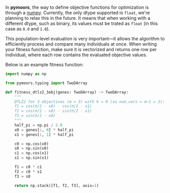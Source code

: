 In **pymoors**, the way to define objective functions for optimization is through a [numpy](https://numpy.org/doc/). Currently, the only dtype supported is `float`, we're planning to relax this in the future. It means that when working with a different dtype, such as binary, its values must be trated as `float` (in this case as `0.0` and `1.0`).

This population-level evaluation is very important—it allows the algorithm to efficiently process and compare many individuals at once. When writing your fitness function, make sure it is vectorized and returns one row per individual, where each row contains the evaluated objective values.

Below is an example fitness function:

```python
import numpy as np

from pymoors.typing import TwoDArray

def fitness_dtlz2_3obj(genes: TwoDArray) -> TwoDArray:
    """
    DTLZ2 for 3 objectives (m = 3) with k = 0 (so num_vars = m−1 = 2):
    f1 = cos(π/2 ⋅ x0) ⋅ cos(π/2 ⋅ x1)
    f2 = cos(π/2 ⋅ x0) ⋅ sin(π/2 ⋅ x1)
    f3 = sin(π/2 ⋅ x0)
    """
    half_pi = np.pi / 2.0
    x0 = genes[:, 0] * half_pi
    x1 = genes[:, 1] * half_pi

    c0 = np.cos(x0)
    s0 = np.sin(x0)
    c1 = np.cos(x1)
    s1 = np.sin(x1)

    f1 = c0 * c1
    f2 = c0 * s1
    f3 = s0

    return np.stack([f1, f2, f3], axis=1)

```
